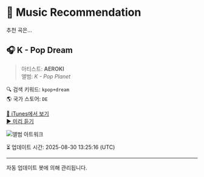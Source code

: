 
# 🎵 Music Recommendation

추천 곡은...

## 🎧 K - Pop Dream  
> 아티스트: **AEROKI**  
> 앨범: _K - Pop Planet_  

🔍 검색 키워드: `kpop+dream`  
🌎 국가 스토어: `DE`

[🔗 iTunes에서 보기](https://music.apple.com/de/album/k-pop-dream/1830765372?i=1830765569&uo=4)  
[▶️ 미리 듣기](https://audio-ssl.itunes.apple.com/itunes-assets/AudioPreview211/v4/6e/38/7b/6e387b2e-c562-5fdf-d684-33c685176b3c/mzaf_1054293561631592341.plus.aac.p.m4a)

![앨범 아트워크](https://is1-ssl.mzstatic.com/image/thumb/Music221/v4/5f/4e/1e/5f4e1e7a-9f62-b8b0-de86-898174cb8fdf/057829199576.png/100x100bb.jpg)

⏳ 업데이트 시간: 2025-08-30 13:25:16 (UTC)

---
자동 업데이트 봇에 의해 관리됩니다.
